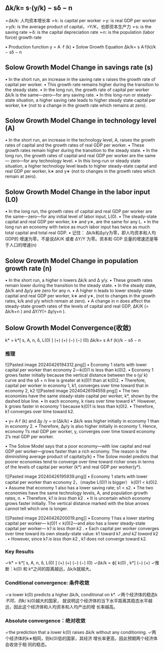 ## ∆k/k= s·(y/k) − sδ − n
➢∆k/k: 人均资本增长率 
➢k: is capital per worker 
➢y: is real GDP per worker 
➢y/k: is the average product of capital，=Y/K，也即资本生产力 
➢s: is the saving rate 
➢δ: is the capital depreciation rate 
➢n: is the population (labor force) growth rate

• Production function y = A ·f (k) 
• Solow Growth Equation ∆k/k= s A·f(k)/k − sδ − n

## Solow Growth Model Change in savings rate (s)
• In the short run, an increase in the saving rate s raises the growth rate of capital per worker. 
• This growth rate remains higher during the transition to the steady state.
• In the long run, the growth rate of capital per worker ∆k/k is the same—zero—for any saving rate. 
• In this long-run or steady-state situation, a higher saving rate leads to higher steady state capital per worker, k∗ (not to a change in the growth rate which remains at zero).

## Solow Growth Model Change in technology level (A)
• In the short run, an increase in the technology level, A, raises the growth rates of capital and the growth rates of real GDP per worker. 
• These growth rates remain higher during the transition to the steady state.
• In the long run, the growth rates of capital and real GDP per worker are the same— zero—for any technology level. 
• In this long-run or steady state situation, a higher technology level leads to higher steady-state capital and real GDP per worker, k∗ and y∗ (not to changes in the growth rates which remain at zero).

## Solow Growth Model Change in the labor input (L0)
• In the long run, the growth rates of capital and real GDP per worker are the same—zero—for any initial level of labor input, L(0). 
• The steady-state capital and real GDP per worker, k∗ and y∗, are the same for any L. 
• In the long run an economy with twice as much labor input has twice as much total capital and total real GDP. 
• 记住： ∆k/k和∆y/y为零，即人均资本和人均GDP的 增速为零，不是说∆K/K 或者 ∆Y/Y 为零。资本和 GDP 总量的增速还是等于人口的增速(n) 

## Solow Growth Model Change in population growth rate (n)
• In the short run, a higher n lowers ∆k/k and ∆ y/y. 
• These growth rates remain lower during the transition to the steady state.
• In the steady state, ∆k/k and ∆y/y are zero for any n. 
• A higher n leads to lower steady-state capital and real GDP per worker, k∗ and y∗, (not to changes in the growth rates, k/k and y/y which remain at zero). 
• A change in n does affect the steady-state growth rates of the levels of capital and real GDP, ∆K/K (= ∆k/k+n ) and ∆Y/Y(= ∆y/y+n ).

## Solow Growth Model Convergence(收敛)
k* = k*\[ s, A, n, δ, L(0) \] 
	   (+) (+) (−) (−) (0)
∆k/k= s A·f (k)/k − sδ − n
### 推理
![[Pasted image 20240426194312.png]]
• Economy 1 starts with lower capital per worker than economy 2—k(0)1 is less than k(0)2. 
• Economy 1 grows faster initially because the vertical distance between the s·(y/ k) curve and the sδ + n line is greater at k(0)1 than at k(0)2. 
• Therefore, capital per worker in economy 1, k1, converges over time toward that in economy 2, k2
![[Pasted image 20240426194559.png]]
• The two economies have the same steady-state capital per worker, k*, shown by the dashed blue line. 
• In each economy, k rises over time toward k*. However, k grows faster in economy 1 because k(0)1 is less than k(0)2. 
• Therefore, k1 converges over time toward k2.

• y= A·f (k) and ∆y /y = α·(∆k/k) • ∆k/k was higher initially in economy 1 than in economy 2. 
• Therefore, ∆y/y is also higher initially in economy 1. Hence, economy 1’s real GDP per worker, y, converges over time toward economy 2’s real GDP per worker.

• The Solow Model says that a poor economy—with low capital and real GDP per worker—grows faster than a rich economy. The reason is the diminishing average product of capital(y/k) 
• The Solow model predicts that poorer economies tend to converge over time toward richer ones in terms of the levels of capital per worker (k*) and real GDP per worker(y*).

![[Pasted image 20240426195939.png]]
• Economy 1 starts with lower capital per worker than economy 2，（maybe L(0)1 is bigger） k(0)1 < k(0)2. 
• Assume that economy 1 also has a lower saving rate; s1 < s2. • The two economies have the same technology levels, A, and population growth rates, n. 
• Therefore, k*1 is less than k*2 . 
• It is uncertain which economy grows faster initially. The vertical distance marked with the blue arrows cannot tell which one is longer.

![[Pasted image 20240426200019.png]]
• Economy 1 has a lower starting capital per worker— k(0)1 < k(0)2—and also has a lower steady-state capital per worker— k*1 is less than k*2 . 
• Each capital per worker converges over time toward its own steady-state value: k1 toward k*1 ,and k2 toward k*2 . 
• However, since k*1 is less than k*2 , k1 does not converge toward k2.
### Key Results
✓k* = k*\[ s, A, n, δ, L(0) \] (+) (+) (−) (−) (0) 
✓∆k/k = ϕ\[ k(0) , k*\] (−) (+) 
✓推断：k(0) 和 k\*之间的距离越远，∆k/k就越大。
### Conditional convergence: 条件收敛
✓a lower k(0) predicts a higher ∆k/k, conditional on k*. 
✓两个经济体的稳态k*不同，则k*/ k(0)越大的国家， 就说明这个经济体的当下水平距离其稳态水平越 远，因此这个经济体和人均资本和人均产出的增 长率越高。
### Absolute convergence：绝对收敛
✓the prediction that a lower k(0) raises ∆k/k without any conditioning. 
✓两个经济体的k∗相同，则k(0)低的国家，其经济 增长率更高，因此预期两个经济体会收敛于相 同的稳态。